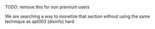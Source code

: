 TODO: remove this for non premium users


We are searching a way to monetize that section without using the same technique as apt003 (disinfo)
hard

